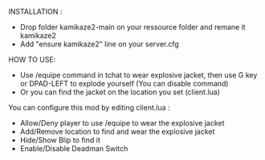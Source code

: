 INSTALLATION : 
- Drop folder kamikaze2-main on your ressource folder and remane it kamikaze2
- Add "ensure kamikaze2" line on your server.cfg

HOW TO USE: 
- Use /equipe command in tchat to wear explosive jacket, then use G key or DPAD-LEFT to explode yourself (You can disable command)
- Or you can find the jacket on the location you set (client.lua)

You can configure this mod by editing client.lua :
- Allow/Deny player to use /equipe to wear the explosive jacket
- Add/Remove location to find and wear the explosive jacket
- Hide/Show Blip to find it
- Enable/Disable Deadman Switch
